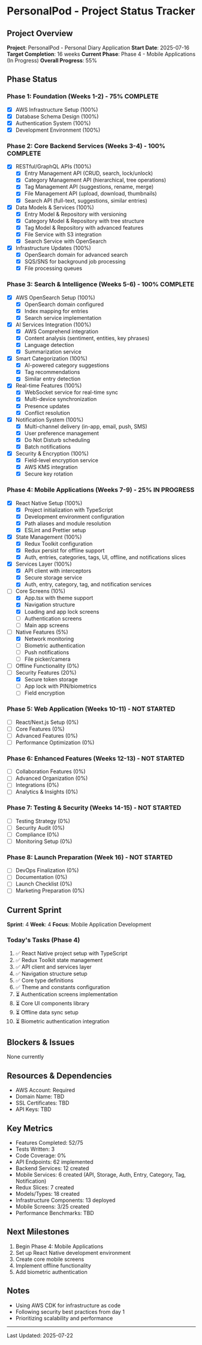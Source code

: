 # PersonalPod - Project Status Tracker

## Project Overview
**Project**: PersonalPod - Personal Diary Application
**Start Date**: 2025-07-16
**Target Completion**: 16 weeks
**Current Phase**: Phase 4 - Mobile Applications (In Progress)
**Overall Progress**: 55%

## Phase Status

### Phase 1: Foundation (Weeks 1-2) - 75% COMPLETE
- [x] AWS Infrastructure Setup (100%)
- [x] Database Schema Design (100%)
- [x] Authentication System (100%)
- [x] Development Environment (100%)

### Phase 2: Core Backend Services (Weeks 3-4) - 100% COMPLETE
- [x] RESTful/GraphQL APIs (100%)
  - [x] Entry Management API (CRUD, search, lock/unlock)
  - [x] Category Management API (hierarchical, tree operations)
  - [x] Tag Management API (suggestions, rename, merge)
  - [x] File Management API (upload, download, thumbnails)
  - [x] Search API (full-text, suggestions, similar entries)
- [x] Data Models & Services (100%)
  - [x] Entry Model & Repository with versioning
  - [x] Category Model & Repository with tree structure
  - [x] Tag Model & Repository with advanced features
  - [x] File Service with S3 integration
  - [x] Search Service with OpenSearch
- [x] Infrastructure Updates (100%)
  - [x] OpenSearch domain for advanced search
  - [x] SQS/SNS for background job processing
  - [x] File processing queues

### Phase 3: Search & Intelligence (Weeks 5-6) - 100% COMPLETE
- [x] AWS OpenSearch Setup (100%)
  - [x] OpenSearch domain configured
  - [x] Index mapping for entries
  - [x] Search service implementation
- [x] AI Services Integration (100%)
  - [x] AWS Comprehend integration
  - [x] Content analysis (sentiment, entities, key phrases)
  - [x] Language detection
  - [x] Summarization service
- [x] Smart Categorization (100%)
  - [x] AI-powered category suggestions
  - [x] Tag recommendations
  - [x] Similar entry detection
- [x] Real-time Features (100%)
  - [x] WebSocket service for real-time sync
  - [x] Multi-device synchronization
  - [x] Presence updates
  - [x] Conflict resolution
- [x] Notification System (100%)
  - [x] Multi-channel delivery (in-app, email, push, SMS)
  - [x] User preference management
  - [x] Do Not Disturb scheduling
  - [x] Batch notifications
- [x] Security & Encryption (100%)
  - [x] Field-level encryption service
  - [x] AWS KMS integration
  - [x] Secure key rotation

### Phase 4: Mobile Applications (Weeks 7-9) - 25% IN PROGRESS
- [x] React Native Setup (100%)
  - [x] Project initialization with TypeScript
  - [x] Development environment configuration
  - [x] Path aliases and module resolution
  - [x] ESLint and Prettier setup
- [x] State Management (100%)
  - [x] Redux Toolkit configuration
  - [x] Redux persist for offline support
  - [x] Auth, entries, categories, tags, UI, offline, and notifications slices
- [x] Services Layer (100%)
  - [x] API client with interceptors
  - [x] Secure storage service
  - [x] Auth, entry, category, tag, and notification services
- [ ] Core Screens (10%)
  - [x] App.tsx with theme support
  - [x] Navigation structure
  - [x] Loading and app lock screens
  - [ ] Authentication screens
  - [ ] Main app screens
- [ ] Native Features (5%)
  - [x] Network monitoring
  - [ ] Biometric authentication
  - [ ] Push notifications
  - [ ] File picker/camera
- [ ] Offline Functionality (0%)
- [ ] Security Features (20%)
  - [x] Secure token storage
  - [ ] App lock with PIN/biometrics
  - [ ] Field encryption

### Phase 5: Web Application (Weeks 10-11) - NOT STARTED
- [ ] React/Next.js Setup (0%)
- [ ] Core Features (0%)
- [ ] Advanced Features (0%)
- [ ] Performance Optimization (0%)

### Phase 6: Enhanced Features (Weeks 12-13) - NOT STARTED
- [ ] Collaboration Features (0%)
- [ ] Advanced Organization (0%)
- [ ] Integrations (0%)
- [ ] Analytics & Insights (0%)

### Phase 7: Testing & Security (Weeks 14-15) - NOT STARTED
- [ ] Testing Strategy (0%)
- [ ] Security Audit (0%)
- [ ] Compliance (0%)
- [ ] Monitoring Setup (0%)

### Phase 8: Launch Preparation (Week 16) - NOT STARTED
- [ ] DevOps Finalization (0%)
- [ ] Documentation (0%)
- [ ] Launch Checklist (0%)
- [ ] Marketing Preparation (0%)

## Current Sprint
**Sprint**: 4
**Week**: 4
**Focus**: Mobile Application Development

### Today's Tasks (Phase 4)
1. ✅ React Native project setup with TypeScript
2. ✅ Redux Toolkit state management
3. ✅ API client and services layer
4. ✅ Navigation structure setup
5. ✅ Core type definitions
6. ✅ Theme and constants configuration
7. ⏳ Authentication screens implementation
8. ⏳ Core UI components library
9. ⏳ Offline data sync setup
10. ⏳ Biometric authentication integration

## Blockers & Issues
None currently

## Resources & Dependencies
- AWS Account: Required
- Domain Name: TBD
- SSL Certificates: TBD
- API Keys: TBD

## Key Metrics
- Features Completed: 52/75
- Tests Written: 3
- Code Coverage: 0%
- API Endpoints: 62 implemented
- Backend Services: 12 created
- Mobile Services: 6 created (API, Storage, Auth, Entry, Category, Tag, Notification)
- Redux Slices: 7 created
- Models/Types: 18 created
- Infrastructure Components: 13 deployed
- Mobile Screens: 3/25 created
- Performance Benchmarks: TBD

## Next Milestones
1. Begin Phase 4: Mobile Applications
2. Set up React Native development environment
3. Create core mobile screens
4. Implement offline functionality
5. Add biometric authentication

## Notes
- Using AWS CDK for infrastructure as code
- Following security best practices from day 1
- Prioritizing scalability and performance

---
Last Updated: 2025-07-22